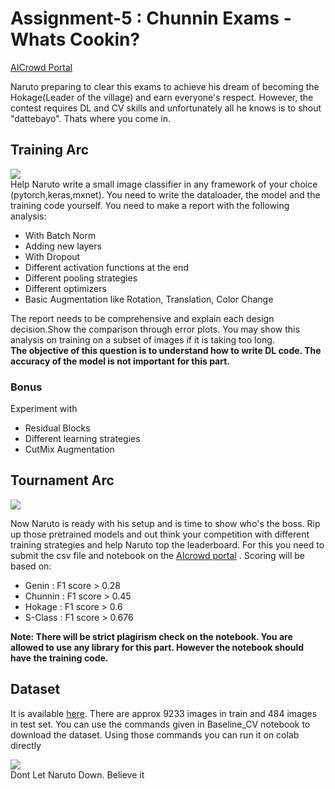# Assignment-5 : Chunnin Exams - Whats Cookin?

[AICrowd Portal](https://www.aicrowd.com/challenges/chunin-exams-food-track-cv-2021)

Naruto preparing to clear this exams to achieve his dream of becoming the Hokage(Leader of the village) and earn everyone's respect. However, the contest requires DL and CV skills and unfortunately all he knows is to shout "dattebayo". Thats where you come in.

## Training Arc
![](https://qph.fs.quoracdn.net/main-qimg-93da9187018ebbd17d07aca8763f4283.webp)  
Help Naruto write a small image classifier in any framework of your choice (pytorch,keras,mxnet). You need to write the dataloader, the model and the training code yourself. You need to make a report with the following analysis:
- With Batch Norm
- Adding new layers
- With Dropout
- Different activation functions at the end
- Different pooling strategies
- Different optimizers
- Basic Augmentation like Rotation, Translation, Color Change

The report needs to be comprehensive and explain each design decision.Show the comparison through error plots. You may show this analysis on training on a subset of images if it is taking too long.   
**The objective of this question is to understand how to write DL code. The accuracy of the model is not important for this part.**
### Bonus
Experiment with
- Residual Blocks
- Different learning strategies
- CutMix Augmentation

## Tournament Arc
![](https://thumbs.gfycat.com/MellowWellgroomedKiskadee-size_restricted.gif)

Now Naruto is ready with his setup and is time to show who's the boss. Rip up those pretrained models and out think your competition with different training strategies and help Naruto top the leaderboard. For this you need to submit the csv file and notebook on the [AIcrowd portal](https://www.aicrowd.com/challenges/chunin-exams-food-track-cv-2021) . Scoring will be based on:

+ Genin : F1 score > 0.28
+ Chunnin  : F1 score > 0.45
+ Hokage : F1 score > 0.6
+ S-Class : F1 score > 0.676

**Note: There will be strict plagirism check on the notebook. You are allowed to use any library for this part. However the notebook should have the training code.**

## Dataset
It is available [here](https://www.aicrowd.com/challenges/chunin-exams-food-track-cv-2021/dataset_files). There are approx 9233 images in train and 484 images in test set. You can use the commands given in Baseline_CV notebook to download the dataset. Using those commands you can run it on colab directly

![](https://encrypted-tbn0.gstatic.com/images?q=tbn:ANd9GcRXHpCkoea3SmhRAjMKyHui8KC24q5T-TUQWYfnNA0qfg2Y2Tp5Lx8tU18NS7X1_0YiX5U&usqp=CAU)  
Dont Let Naruto Down. Believe it 
